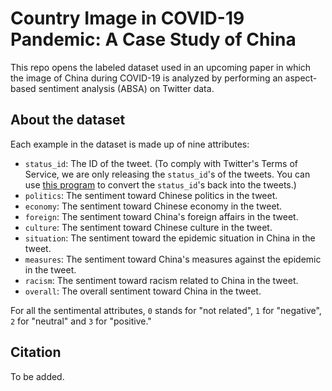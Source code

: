 # Country Image in COVID-19 Pandemic: A Case Study of China

This repo opens the labeled dataset used in an upcoming paper in which the image of China during COVID-19 is analyzed by performing an aspect-based sentiment analysis (ABSA) on Twitter data.

## About the dataset

Each example in the dataset is made up of nine attributes:

- `status_id`: The ID of the tweet. (To comply with Twitter's Terms of Service, we are only releasing the `status_id`'s of the tweets. You can use [this program](https://github.com/DocNow/hydrator) to convert the `status_id`'s back into the tweets.)
- `politics`: The sentiment toward Chinese politics in the tweet.
- `economy`: The sentiment toward Chinese economy in the tweet.
- `foreign`: The sentiment toward China's foreign affairs in the tweet.
- `culture`: The sentiment toward Chinese culture in the tweet.
- `situation`: The sentiment toward the epidemic situation in China in the tweet.
- `measures`: The sentiment toward China's measures against the epidemic in the tweet.
- `racism`: The sentiment toward racism related to China in the tweet.
- `overall`: The overall sentiment toward China in the tweet.

For all the sentimental attributes, `0` stands for "not related", `1` for "negative", `2` for "neutral" and `3` for "positive."

## Citation

To be added.

